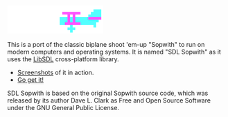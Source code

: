 
![CGA colored Sopwith Camel](sopattack.png)

This is a port of the classic biplane shoot 'em-up "Sopwith" to run on modern
computers and operating systems. It is named "SDL Sopwith" as it uses the
[LibSDL](https://www.libsdl.org/) cross-platform library.

* [Screenshots](sshot.md) of it in action.
* [Go get it!](getit.md)

SDL Sopwith is based on the original Sopwith source code, which was
released by its author Dave L. Clark as Free and Open Source Software under the
GNU General Public License.

